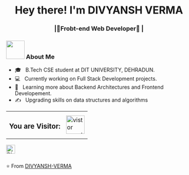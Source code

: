 <h1 align="center">Hey there! I'm DIVYANSH VERMA </h1>
<h3 align="center"> |🚀Frobt-end Web Developer🚀 |</h3>
<div>
<div align="left"> 
  <h3> <img src="https://media.giphy.com/media/mGcNjsfWAjY5AEZNw6/giphy.gif" width="50"> About Me </h3>

  - 🎓 &nbsp; B.Tech CSE student at DIT UNIVERSITY, DEHRADUN.
  - 💻 &nbsp; Currently working on Full Stack Development projects.
  - 🌱 &nbsp; Learning more about Backend Architectures and Frontend Developement.
  - ✍️ &nbsp; Upgrading skills on data structures and algorithms
  
    
</div>
  
  <table>
  <tr>
    <td><h3>You are Visitor: </h3></td>
    <td><img src="https://profile-counter.glitch.me/DivyanshVerma217/count.svg" alt="vistor count" height="50" /></td>
  </tr>
</table>

  
 <a href="https://www.linkedin.com/in/divyansh-verma-420289190/">
   <img align="left" alt="DIVYANSH VERMA | Linkedin" width="24px" src="https://github.com/piyushP7pravin/piyushP7pravin/blob/master/Linkedin.svg" />
  </a>
</div>
<br>
<br>

⭐️ From [DIVYANSH-VERMA](https://github.com/DivyanshVerma217)
